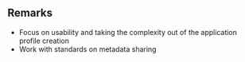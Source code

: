 ## Remarks

- Focus on usability and taking the complexity out of the application profile creation
- Work with standards on metadata sharing
